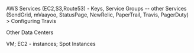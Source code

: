 AWS Services (EC2,S3,Route53) - Keys, Service Groups -- other Services (SendGrid, mVaayoo, StatusPage, NewRelic, PaperTrail, Travis, PagerDuty)
	> Configuring Travis

Other Data Centers

VM; EC2 - instances; Spot Instances